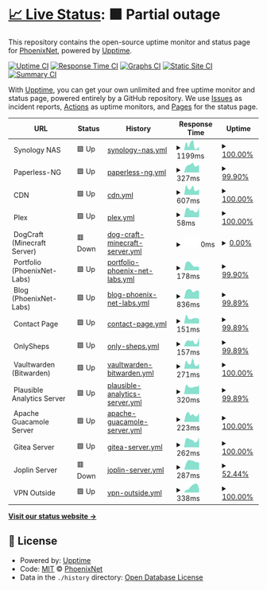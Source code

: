 # [📈 Live Status](https://Phoenix-Net.github.io/PhoenixNet-Status-Page): <!--live status--> **🟧 Partial outage**

This repository contains the open-source uptime monitor and status page for [PhoenixNet](https://phoenixnet.tech), powered by [Upptime](https://github.com/upptime/upptime).

[![Uptime CI](https://github.com/Phoenix-Net/PhoenixNet-Status-Page/workflows/Uptime%20CI/badge.svg)](https://github.com/Phoenix-Net/PhoenixNet-Status-Page/actions?query=workflow%3A%22Uptime+CI%22)
[![Response Time CI](https://github.com/Phoenix-Net/PhoenixNet-Status-Page/workflows/Response%20Time%20CI/badge.svg)](https://github.com/Phoenix-Net/PhoenixNet-Status-Page/actions?query=workflow%3A%22Response+Time+CI%22)
[![Graphs CI](https://github.com/Phoenix-Net/PhoenixNet-Status-Page/workflows/Graphs%20CI/badge.svg)](https://github.com/Phoenix-Net/PhoenixNet-Status-Page/actions?query=workflow%3A%22Graphs+CI%22)
[![Static Site CI](https://github.com/Phoenix-Net/PhoenixNet-Status-Page/workflows/Static%20Site%20CI/badge.svg)](https://github.com/Phoenix-Net/PhoenixNet-Status-Page/actions?query=workflow%3A%22Static+Site+CI%22)
[![Summary CI](https://github.com/Phoenix-Net/PhoenixNet-Status-Page/workflows/Summary%20CI/badge.svg)](https://github.com/Phoenix-Net/PhoenixNet-Status-Page/actions?query=workflow%3A%22Summary+CI%22)

With [Upptime](https://upptime.js.org), you can get your own unlimited and free uptime monitor and status page, powered entirely by a GitHub repository. We use [Issues](https://github.com/Phoenix-Net/PhoenixNet-Status-Page/issues) as incident reports, [Actions](https://github.com/Phoenix-Net/PhoenixNet-Status-Page/actions) as uptime monitors, and [Pages](https://Phoenix-Net.github.io/PhoenixNet-Status-Page) for the status page.

<!--start: status pages-->
<!-- This summary is generated by Upptime (https://github.com/upptime/upptime) -->
<!-- Do not edit this manually, your changes will be overwritten -->
<!-- prettier-ignore -->
| URL | Status | History | Response Time | Uptime |
| --- | ------ | ------- | ------------- | ------ |
| <img alt="" src="https://www.synology.com/img/icon/favicon.png" height="13"> Synology NAS | 🟩 Up | [synology-nas.yml](https://github.com/Phoenix-Net/PhoenixNet-Status-Page/commits/HEAD/history/synology-nas.yml) | <details><summary><img alt="Response time graph" src="./graphs/synology-nas/response-time-week.png" height="20"> 1199ms</summary><br><a href="https://status.phoenixnet.tech/history/synology-nas"><img alt="Response time 473" src="https://img.shields.io/endpoint?url=https%3A%2F%2Fraw.githubusercontent.com%2FPhoenix-Net%2FPhoenixNet-Status-Page%2FHEAD%2Fapi%2Fsynology-nas%2Fresponse-time.json"></a><br><a href="https://status.phoenixnet.tech/history/synology-nas"><img alt="24-hour response time 798" src="https://img.shields.io/endpoint?url=https%3A%2F%2Fraw.githubusercontent.com%2FPhoenix-Net%2FPhoenixNet-Status-Page%2FHEAD%2Fapi%2Fsynology-nas%2Fresponse-time-day.json"></a><br><a href="https://status.phoenixnet.tech/history/synology-nas"><img alt="7-day response time 1199" src="https://img.shields.io/endpoint?url=https%3A%2F%2Fraw.githubusercontent.com%2FPhoenix-Net%2FPhoenixNet-Status-Page%2FHEAD%2Fapi%2Fsynology-nas%2Fresponse-time-week.json"></a><br><a href="https://status.phoenixnet.tech/history/synology-nas"><img alt="30-day response time 602" src="https://img.shields.io/endpoint?url=https%3A%2F%2Fraw.githubusercontent.com%2FPhoenix-Net%2FPhoenixNet-Status-Page%2FHEAD%2Fapi%2Fsynology-nas%2Fresponse-time-month.json"></a><br><a href="https://status.phoenixnet.tech/history/synology-nas"><img alt="1-year response time 473" src="https://img.shields.io/endpoint?url=https%3A%2F%2Fraw.githubusercontent.com%2FPhoenix-Net%2FPhoenixNet-Status-Page%2FHEAD%2Fapi%2Fsynology-nas%2Fresponse-time-year.json"></a></details> | <details><summary><a href="https://status.phoenixnet.tech/history/synology-nas">100.00%</a></summary><a href="https://status.phoenixnet.tech/history/synology-nas"><img alt="All-time uptime 99.68%" src="https://img.shields.io/endpoint?url=https%3A%2F%2Fraw.githubusercontent.com%2FPhoenix-Net%2FPhoenixNet-Status-Page%2FHEAD%2Fapi%2Fsynology-nas%2Fuptime.json"></a><br><a href="https://status.phoenixnet.tech/history/synology-nas"><img alt="24-hour uptime 100.00%" src="https://img.shields.io/endpoint?url=https%3A%2F%2Fraw.githubusercontent.com%2FPhoenix-Net%2FPhoenixNet-Status-Page%2FHEAD%2Fapi%2Fsynology-nas%2Fuptime-day.json"></a><br><a href="https://status.phoenixnet.tech/history/synology-nas"><img alt="7-day uptime 100.00%" src="https://img.shields.io/endpoint?url=https%3A%2F%2Fraw.githubusercontent.com%2FPhoenix-Net%2FPhoenixNet-Status-Page%2FHEAD%2Fapi%2Fsynology-nas%2Fuptime-week.json"></a><br><a href="https://status.phoenixnet.tech/history/synology-nas"><img alt="30-day uptime 99.12%" src="https://img.shields.io/endpoint?url=https%3A%2F%2Fraw.githubusercontent.com%2FPhoenix-Net%2FPhoenixNet-Status-Page%2FHEAD%2Fapi%2Fsynology-nas%2Fuptime-month.json"></a><br><a href="https://status.phoenixnet.tech/history/synology-nas"><img alt="1-year uptime 99.68%" src="https://img.shields.io/endpoint?url=https%3A%2F%2Fraw.githubusercontent.com%2FPhoenix-Net%2FPhoenixNet-Status-Page%2FHEAD%2Fapi%2Fsynology-nas%2Fuptime-year.json"></a></details>
| <img alt="" src="https://receipts.gsheps.com/favicon.ico" height="13"> Paperless-NG | 🟩 Up | [paperless-ng.yml](https://github.com/Phoenix-Net/PhoenixNet-Status-Page/commits/HEAD/history/paperless-ng.yml) | <details><summary><img alt="Response time graph" src="./graphs/paperless-ng/response-time-week.png" height="20"> 327ms</summary><br><a href="https://status.phoenixnet.tech/history/paperless-ng"><img alt="Response time 369" src="https://img.shields.io/endpoint?url=https%3A%2F%2Fraw.githubusercontent.com%2FPhoenix-Net%2FPhoenixNet-Status-Page%2FHEAD%2Fapi%2Fpaperless-ng%2Fresponse-time.json"></a><br><a href="https://status.phoenixnet.tech/history/paperless-ng"><img alt="24-hour response time 268" src="https://img.shields.io/endpoint?url=https%3A%2F%2Fraw.githubusercontent.com%2FPhoenix-Net%2FPhoenixNet-Status-Page%2FHEAD%2Fapi%2Fpaperless-ng%2Fresponse-time-day.json"></a><br><a href="https://status.phoenixnet.tech/history/paperless-ng"><img alt="7-day response time 327" src="https://img.shields.io/endpoint?url=https%3A%2F%2Fraw.githubusercontent.com%2FPhoenix-Net%2FPhoenixNet-Status-Page%2FHEAD%2Fapi%2Fpaperless-ng%2Fresponse-time-week.json"></a><br><a href="https://status.phoenixnet.tech/history/paperless-ng"><img alt="30-day response time 312" src="https://img.shields.io/endpoint?url=https%3A%2F%2Fraw.githubusercontent.com%2FPhoenix-Net%2FPhoenixNet-Status-Page%2FHEAD%2Fapi%2Fpaperless-ng%2Fresponse-time-month.json"></a><br><a href="https://status.phoenixnet.tech/history/paperless-ng"><img alt="1-year response time 369" src="https://img.shields.io/endpoint?url=https%3A%2F%2Fraw.githubusercontent.com%2FPhoenix-Net%2FPhoenixNet-Status-Page%2FHEAD%2Fapi%2Fpaperless-ng%2Fresponse-time-year.json"></a></details> | <details><summary><a href="https://status.phoenixnet.tech/history/paperless-ng">99.90%</a></summary><a href="https://status.phoenixnet.tech/history/paperless-ng"><img alt="All-time uptime 99.69%" src="https://img.shields.io/endpoint?url=https%3A%2F%2Fraw.githubusercontent.com%2FPhoenix-Net%2FPhoenixNet-Status-Page%2FHEAD%2Fapi%2Fpaperless-ng%2Fuptime.json"></a><br><a href="https://status.phoenixnet.tech/history/paperless-ng"><img alt="24-hour uptime 99.27%" src="https://img.shields.io/endpoint?url=https%3A%2F%2Fraw.githubusercontent.com%2FPhoenix-Net%2FPhoenixNet-Status-Page%2FHEAD%2Fapi%2Fpaperless-ng%2Fuptime-day.json"></a><br><a href="https://status.phoenixnet.tech/history/paperless-ng"><img alt="7-day uptime 99.90%" src="https://img.shields.io/endpoint?url=https%3A%2F%2Fraw.githubusercontent.com%2FPhoenix-Net%2FPhoenixNet-Status-Page%2FHEAD%2Fapi%2Fpaperless-ng%2Fuptime-week.json"></a><br><a href="https://status.phoenixnet.tech/history/paperless-ng"><img alt="30-day uptime 99.10%" src="https://img.shields.io/endpoint?url=https%3A%2F%2Fraw.githubusercontent.com%2FPhoenix-Net%2FPhoenixNet-Status-Page%2FHEAD%2Fapi%2Fpaperless-ng%2Fuptime-month.json"></a><br><a href="https://status.phoenixnet.tech/history/paperless-ng"><img alt="1-year uptime 99.69%" src="https://img.shields.io/endpoint?url=https%3A%2F%2Fraw.githubusercontent.com%2FPhoenix-Net%2FPhoenixNet-Status-Page%2FHEAD%2Fapi%2Fpaperless-ng%2Fuptime-year.json"></a></details>
| <img alt="" src="https://cdn.gsheps.com/static/images/favicon-16x16.png" height="13"> CDN | 🟩 Up | [cdn.yml](https://github.com/Phoenix-Net/PhoenixNet-Status-Page/commits/HEAD/history/cdn.yml) | <details><summary><img alt="Response time graph" src="./graphs/cdn/response-time-week.png" height="20"> 607ms</summary><br><a href="https://status.phoenixnet.tech/history/cdn"><img alt="Response time 490" src="https://img.shields.io/endpoint?url=https%3A%2F%2Fraw.githubusercontent.com%2FPhoenix-Net%2FPhoenixNet-Status-Page%2FHEAD%2Fapi%2Fcdn%2Fresponse-time.json"></a><br><a href="https://status.phoenixnet.tech/history/cdn"><img alt="24-hour response time 540" src="https://img.shields.io/endpoint?url=https%3A%2F%2Fraw.githubusercontent.com%2FPhoenix-Net%2FPhoenixNet-Status-Page%2FHEAD%2Fapi%2Fcdn%2Fresponse-time-day.json"></a><br><a href="https://status.phoenixnet.tech/history/cdn"><img alt="7-day response time 607" src="https://img.shields.io/endpoint?url=https%3A%2F%2Fraw.githubusercontent.com%2FPhoenix-Net%2FPhoenixNet-Status-Page%2FHEAD%2Fapi%2Fcdn%2Fresponse-time-week.json"></a><br><a href="https://status.phoenixnet.tech/history/cdn"><img alt="30-day response time 506" src="https://img.shields.io/endpoint?url=https%3A%2F%2Fraw.githubusercontent.com%2FPhoenix-Net%2FPhoenixNet-Status-Page%2FHEAD%2Fapi%2Fcdn%2Fresponse-time-month.json"></a><br><a href="https://status.phoenixnet.tech/history/cdn"><img alt="1-year response time 490" src="https://img.shields.io/endpoint?url=https%3A%2F%2Fraw.githubusercontent.com%2FPhoenix-Net%2FPhoenixNet-Status-Page%2FHEAD%2Fapi%2Fcdn%2Fresponse-time-year.json"></a></details> | <details><summary><a href="https://status.phoenixnet.tech/history/cdn">100.00%</a></summary><a href="https://status.phoenixnet.tech/history/cdn"><img alt="All-time uptime 99.69%" src="https://img.shields.io/endpoint?url=https%3A%2F%2Fraw.githubusercontent.com%2FPhoenix-Net%2FPhoenixNet-Status-Page%2FHEAD%2Fapi%2Fcdn%2Fuptime.json"></a><br><a href="https://status.phoenixnet.tech/history/cdn"><img alt="24-hour uptime 100.00%" src="https://img.shields.io/endpoint?url=https%3A%2F%2Fraw.githubusercontent.com%2FPhoenix-Net%2FPhoenixNet-Status-Page%2FHEAD%2Fapi%2Fcdn%2Fuptime-day.json"></a><br><a href="https://status.phoenixnet.tech/history/cdn"><img alt="7-day uptime 100.00%" src="https://img.shields.io/endpoint?url=https%3A%2F%2Fraw.githubusercontent.com%2FPhoenix-Net%2FPhoenixNet-Status-Page%2FHEAD%2Fapi%2Fcdn%2Fuptime-week.json"></a><br><a href="https://status.phoenixnet.tech/history/cdn"><img alt="30-day uptime 99.13%" src="https://img.shields.io/endpoint?url=https%3A%2F%2Fraw.githubusercontent.com%2FPhoenix-Net%2FPhoenixNet-Status-Page%2FHEAD%2Fapi%2Fcdn%2Fuptime-month.json"></a><br><a href="https://status.phoenixnet.tech/history/cdn"><img alt="1-year uptime 99.69%" src="https://img.shields.io/endpoint?url=https%3A%2F%2Fraw.githubusercontent.com%2FPhoenix-Net%2FPhoenixNet-Status-Page%2FHEAD%2Fapi%2Fcdn%2Fuptime-year.json"></a></details>
| <img alt="" src="https://www.plex.tv/wp-content/themes/plex/assets/img/favicons/favicon-16x16.png" height="13"> Plex | 🟩 Up | [plex.yml](https://github.com/Phoenix-Net/PhoenixNet-Status-Page/commits/HEAD/history/plex.yml) | <details><summary><img alt="Response time graph" src="./graphs/plex/response-time-week.png" height="20"> 58ms</summary><br><a href="https://status.phoenixnet.tech/history/plex"><img alt="Response time 61" src="https://img.shields.io/endpoint?url=https%3A%2F%2Fraw.githubusercontent.com%2FPhoenix-Net%2FPhoenixNet-Status-Page%2FHEAD%2Fapi%2Fplex%2Fresponse-time.json"></a><br><a href="https://status.phoenixnet.tech/history/plex"><img alt="24-hour response time 73" src="https://img.shields.io/endpoint?url=https%3A%2F%2Fraw.githubusercontent.com%2FPhoenix-Net%2FPhoenixNet-Status-Page%2FHEAD%2Fapi%2Fplex%2Fresponse-time-day.json"></a><br><a href="https://status.phoenixnet.tech/history/plex"><img alt="7-day response time 58" src="https://img.shields.io/endpoint?url=https%3A%2F%2Fraw.githubusercontent.com%2FPhoenix-Net%2FPhoenixNet-Status-Page%2FHEAD%2Fapi%2Fplex%2Fresponse-time-week.json"></a><br><a href="https://status.phoenixnet.tech/history/plex"><img alt="30-day response time 50" src="https://img.shields.io/endpoint?url=https%3A%2F%2Fraw.githubusercontent.com%2FPhoenix-Net%2FPhoenixNet-Status-Page%2FHEAD%2Fapi%2Fplex%2Fresponse-time-month.json"></a><br><a href="https://status.phoenixnet.tech/history/plex"><img alt="1-year response time 61" src="https://img.shields.io/endpoint?url=https%3A%2F%2Fraw.githubusercontent.com%2FPhoenix-Net%2FPhoenixNet-Status-Page%2FHEAD%2Fapi%2Fplex%2Fresponse-time-year.json"></a></details> | <details><summary><a href="https://status.phoenixnet.tech/history/plex">100.00%</a></summary><a href="https://status.phoenixnet.tech/history/plex"><img alt="All-time uptime 99.88%" src="https://img.shields.io/endpoint?url=https%3A%2F%2Fraw.githubusercontent.com%2FPhoenix-Net%2FPhoenixNet-Status-Page%2FHEAD%2Fapi%2Fplex%2Fuptime.json"></a><br><a href="https://status.phoenixnet.tech/history/plex"><img alt="24-hour uptime 100.00%" src="https://img.shields.io/endpoint?url=https%3A%2F%2Fraw.githubusercontent.com%2FPhoenix-Net%2FPhoenixNet-Status-Page%2FHEAD%2Fapi%2Fplex%2Fuptime-day.json"></a><br><a href="https://status.phoenixnet.tech/history/plex"><img alt="7-day uptime 100.00%" src="https://img.shields.io/endpoint?url=https%3A%2F%2Fraw.githubusercontent.com%2FPhoenix-Net%2FPhoenixNet-Status-Page%2FHEAD%2Fapi%2Fplex%2Fuptime-week.json"></a><br><a href="https://status.phoenixnet.tech/history/plex"><img alt="30-day uptime 99.13%" src="https://img.shields.io/endpoint?url=https%3A%2F%2Fraw.githubusercontent.com%2FPhoenix-Net%2FPhoenixNet-Status-Page%2FHEAD%2Fapi%2Fplex%2Fuptime-month.json"></a><br><a href="https://status.phoenixnet.tech/history/plex"><img alt="1-year uptime 99.88%" src="https://img.shields.io/endpoint?url=https%3A%2F%2Fraw.githubusercontent.com%2FPhoenix-Net%2FPhoenixNet-Status-Page%2FHEAD%2Fapi%2Fplex%2Fuptime-year.json"></a></details>
| <img alt="" src="https://www.minecraft.net/etc.clientlibs/minecraft/clientlibs/main/resources/favicon-16x16.png" height="13"> DogCraft (Minecraft Server) | 🟥 Down | [dog-craft-minecraft-server.yml](https://github.com/Phoenix-Net/PhoenixNet-Status-Page/commits/HEAD/history/dog-craft-minecraft-server.yml) | <details><summary><img alt="Response time graph" src="./graphs/dog-craft-minecraft-server/response-time-week.png" height="20"> 0ms</summary><br><a href="https://status.phoenixnet.tech/history/dog-craft-minecraft-server"><img alt="Response time 83" src="https://img.shields.io/endpoint?url=https%3A%2F%2Fraw.githubusercontent.com%2FPhoenix-Net%2FPhoenixNet-Status-Page%2FHEAD%2Fapi%2Fdog-craft-minecraft-server%2Fresponse-time.json"></a><br><a href="https://status.phoenixnet.tech/history/dog-craft-minecraft-server"><img alt="24-hour response time 0" src="https://img.shields.io/endpoint?url=https%3A%2F%2Fraw.githubusercontent.com%2FPhoenix-Net%2FPhoenixNet-Status-Page%2FHEAD%2Fapi%2Fdog-craft-minecraft-server%2Fresponse-time-day.json"></a><br><a href="https://status.phoenixnet.tech/history/dog-craft-minecraft-server"><img alt="7-day response time 0" src="https://img.shields.io/endpoint?url=https%3A%2F%2Fraw.githubusercontent.com%2FPhoenix-Net%2FPhoenixNet-Status-Page%2FHEAD%2Fapi%2Fdog-craft-minecraft-server%2Fresponse-time-week.json"></a><br><a href="https://status.phoenixnet.tech/history/dog-craft-minecraft-server"><img alt="30-day response time 0" src="https://img.shields.io/endpoint?url=https%3A%2F%2Fraw.githubusercontent.com%2FPhoenix-Net%2FPhoenixNet-Status-Page%2FHEAD%2Fapi%2Fdog-craft-minecraft-server%2Fresponse-time-month.json"></a><br><a href="https://status.phoenixnet.tech/history/dog-craft-minecraft-server"><img alt="1-year response time 83" src="https://img.shields.io/endpoint?url=https%3A%2F%2Fraw.githubusercontent.com%2FPhoenix-Net%2FPhoenixNet-Status-Page%2FHEAD%2Fapi%2Fdog-craft-minecraft-server%2Fresponse-time-year.json"></a></details> | <details><summary><a href="https://status.phoenixnet.tech/history/dog-craft-minecraft-server">0.00%</a></summary><a href="https://status.phoenixnet.tech/history/dog-craft-minecraft-server"><img alt="All-time uptime 86.81%" src="https://img.shields.io/endpoint?url=https%3A%2F%2Fraw.githubusercontent.com%2FPhoenix-Net%2FPhoenixNet-Status-Page%2FHEAD%2Fapi%2Fdog-craft-minecraft-server%2Fuptime.json"></a><br><a href="https://status.phoenixnet.tech/history/dog-craft-minecraft-server"><img alt="24-hour uptime 0.00%" src="https://img.shields.io/endpoint?url=https%3A%2F%2Fraw.githubusercontent.com%2FPhoenix-Net%2FPhoenixNet-Status-Page%2FHEAD%2Fapi%2Fdog-craft-minecraft-server%2Fuptime-day.json"></a><br><a href="https://status.phoenixnet.tech/history/dog-craft-minecraft-server"><img alt="7-day uptime 0.00%" src="https://img.shields.io/endpoint?url=https%3A%2F%2Fraw.githubusercontent.com%2FPhoenix-Net%2FPhoenixNet-Status-Page%2FHEAD%2Fapi%2Fdog-craft-minecraft-server%2Fuptime-week.json"></a><br><a href="https://status.phoenixnet.tech/history/dog-craft-minecraft-server"><img alt="30-day uptime 3.36%" src="https://img.shields.io/endpoint?url=https%3A%2F%2Fraw.githubusercontent.com%2FPhoenix-Net%2FPhoenixNet-Status-Page%2FHEAD%2Fapi%2Fdog-craft-minecraft-server%2Fuptime-month.json"></a><br><a href="https://status.phoenixnet.tech/history/dog-craft-minecraft-server"><img alt="1-year uptime 86.81%" src="https://img.shields.io/endpoint?url=https%3A%2F%2Fraw.githubusercontent.com%2FPhoenix-Net%2FPhoenixNet-Status-Page%2FHEAD%2Fapi%2Fdog-craft-minecraft-server%2Fuptime-year.json"></a></details>
| <img alt="" src="https://phoenixnet.tech/assets/img/phoenixnet.ico" height="13"> Portfolio (PhoenixNet-Labs) | 🟩 Up | [portfolio-phoenix-net-labs.yml](https://github.com/Phoenix-Net/PhoenixNet-Status-Page/commits/HEAD/history/portfolio-phoenix-net-labs.yml) | <details><summary><img alt="Response time graph" src="./graphs/portfolio-phoenix-net-labs/response-time-week.png" height="20"> 178ms</summary><br><a href="https://status.phoenixnet.tech/history/portfolio-phoenix-net-labs"><img alt="Response time 128" src="https://img.shields.io/endpoint?url=https%3A%2F%2Fraw.githubusercontent.com%2FPhoenix-Net%2FPhoenixNet-Status-Page%2FHEAD%2Fapi%2Fportfolio-phoenix-net-labs%2Fresponse-time.json"></a><br><a href="https://status.phoenixnet.tech/history/portfolio-phoenix-net-labs"><img alt="24-hour response time 113" src="https://img.shields.io/endpoint?url=https%3A%2F%2Fraw.githubusercontent.com%2FPhoenix-Net%2FPhoenixNet-Status-Page%2FHEAD%2Fapi%2Fportfolio-phoenix-net-labs%2Fresponse-time-day.json"></a><br><a href="https://status.phoenixnet.tech/history/portfolio-phoenix-net-labs"><img alt="7-day response time 178" src="https://img.shields.io/endpoint?url=https%3A%2F%2Fraw.githubusercontent.com%2FPhoenix-Net%2FPhoenixNet-Status-Page%2FHEAD%2Fapi%2Fportfolio-phoenix-net-labs%2Fresponse-time-week.json"></a><br><a href="https://status.phoenixnet.tech/history/portfolio-phoenix-net-labs"><img alt="30-day response time 143" src="https://img.shields.io/endpoint?url=https%3A%2F%2Fraw.githubusercontent.com%2FPhoenix-Net%2FPhoenixNet-Status-Page%2FHEAD%2Fapi%2Fportfolio-phoenix-net-labs%2Fresponse-time-month.json"></a><br><a href="https://status.phoenixnet.tech/history/portfolio-phoenix-net-labs"><img alt="1-year response time 128" src="https://img.shields.io/endpoint?url=https%3A%2F%2Fraw.githubusercontent.com%2FPhoenix-Net%2FPhoenixNet-Status-Page%2FHEAD%2Fapi%2Fportfolio-phoenix-net-labs%2Fresponse-time-year.json"></a></details> | <details><summary><a href="https://status.phoenixnet.tech/history/portfolio-phoenix-net-labs">99.90%</a></summary><a href="https://status.phoenixnet.tech/history/portfolio-phoenix-net-labs"><img alt="All-time uptime 100.00%" src="https://img.shields.io/endpoint?url=https%3A%2F%2Fraw.githubusercontent.com%2FPhoenix-Net%2FPhoenixNet-Status-Page%2FHEAD%2Fapi%2Fportfolio-phoenix-net-labs%2Fuptime.json"></a><br><a href="https://status.phoenixnet.tech/history/portfolio-phoenix-net-labs"><img alt="24-hour uptime 99.27%" src="https://img.shields.io/endpoint?url=https%3A%2F%2Fraw.githubusercontent.com%2FPhoenix-Net%2FPhoenixNet-Status-Page%2FHEAD%2Fapi%2Fportfolio-phoenix-net-labs%2Fuptime-day.json"></a><br><a href="https://status.phoenixnet.tech/history/portfolio-phoenix-net-labs"><img alt="7-day uptime 99.90%" src="https://img.shields.io/endpoint?url=https%3A%2F%2Fraw.githubusercontent.com%2FPhoenix-Net%2FPhoenixNet-Status-Page%2FHEAD%2Fapi%2Fportfolio-phoenix-net-labs%2Fuptime-week.json"></a><br><a href="https://status.phoenixnet.tech/history/portfolio-phoenix-net-labs"><img alt="30-day uptime 99.98%" src="https://img.shields.io/endpoint?url=https%3A%2F%2Fraw.githubusercontent.com%2FPhoenix-Net%2FPhoenixNet-Status-Page%2FHEAD%2Fapi%2Fportfolio-phoenix-net-labs%2Fuptime-month.json"></a><br><a href="https://status.phoenixnet.tech/history/portfolio-phoenix-net-labs"><img alt="1-year uptime 100.00%" src="https://img.shields.io/endpoint?url=https%3A%2F%2Fraw.githubusercontent.com%2FPhoenix-Net%2FPhoenixNet-Status-Page%2FHEAD%2Fapi%2Fportfolio-phoenix-net-labs%2Fuptime-year.json"></a></details>
| <img alt="" src="https://phoenixnet.tech/assets/img/phoenixnet.ico" height="13"> Blog (PhoenixNet-Labs) | 🟩 Up | [blog-phoenix-net-labs.yml](https://github.com/Phoenix-Net/PhoenixNet-Status-Page/commits/HEAD/history/blog-phoenix-net-labs.yml) | <details><summary><img alt="Response time graph" src="./graphs/blog-phoenix-net-labs/response-time-week.png" height="20"> 836ms</summary><br><a href="https://status.phoenixnet.tech/history/blog-phoenix-net-labs"><img alt="Response time 1004" src="https://img.shields.io/endpoint?url=https%3A%2F%2Fraw.githubusercontent.com%2FPhoenix-Net%2FPhoenixNet-Status-Page%2FHEAD%2Fapi%2Fblog-phoenix-net-labs%2Fresponse-time.json"></a><br><a href="https://status.phoenixnet.tech/history/blog-phoenix-net-labs"><img alt="24-hour response time 576" src="https://img.shields.io/endpoint?url=https%3A%2F%2Fraw.githubusercontent.com%2FPhoenix-Net%2FPhoenixNet-Status-Page%2FHEAD%2Fapi%2Fblog-phoenix-net-labs%2Fresponse-time-day.json"></a><br><a href="https://status.phoenixnet.tech/history/blog-phoenix-net-labs"><img alt="7-day response time 836" src="https://img.shields.io/endpoint?url=https%3A%2F%2Fraw.githubusercontent.com%2FPhoenix-Net%2FPhoenixNet-Status-Page%2FHEAD%2Fapi%2Fblog-phoenix-net-labs%2Fresponse-time-week.json"></a><br><a href="https://status.phoenixnet.tech/history/blog-phoenix-net-labs"><img alt="30-day response time 1271" src="https://img.shields.io/endpoint?url=https%3A%2F%2Fraw.githubusercontent.com%2FPhoenix-Net%2FPhoenixNet-Status-Page%2FHEAD%2Fapi%2Fblog-phoenix-net-labs%2Fresponse-time-month.json"></a><br><a href="https://status.phoenixnet.tech/history/blog-phoenix-net-labs"><img alt="1-year response time 1004" src="https://img.shields.io/endpoint?url=https%3A%2F%2Fraw.githubusercontent.com%2FPhoenix-Net%2FPhoenixNet-Status-Page%2FHEAD%2Fapi%2Fblog-phoenix-net-labs%2Fresponse-time-year.json"></a></details> | <details><summary><a href="https://status.phoenixnet.tech/history/blog-phoenix-net-labs">99.89%</a></summary><a href="https://status.phoenixnet.tech/history/blog-phoenix-net-labs"><img alt="All-time uptime 99.80%" src="https://img.shields.io/endpoint?url=https%3A%2F%2Fraw.githubusercontent.com%2FPhoenix-Net%2FPhoenixNet-Status-Page%2FHEAD%2Fapi%2Fblog-phoenix-net-labs%2Fuptime.json"></a><br><a href="https://status.phoenixnet.tech/history/blog-phoenix-net-labs"><img alt="24-hour uptime 99.26%" src="https://img.shields.io/endpoint?url=https%3A%2F%2Fraw.githubusercontent.com%2FPhoenix-Net%2FPhoenixNet-Status-Page%2FHEAD%2Fapi%2Fblog-phoenix-net-labs%2Fuptime-day.json"></a><br><a href="https://status.phoenixnet.tech/history/blog-phoenix-net-labs"><img alt="7-day uptime 99.89%" src="https://img.shields.io/endpoint?url=https%3A%2F%2Fraw.githubusercontent.com%2FPhoenix-Net%2FPhoenixNet-Status-Page%2FHEAD%2Fapi%2Fblog-phoenix-net-labs%2Fuptime-week.json"></a><br><a href="https://status.phoenixnet.tech/history/blog-phoenix-net-labs"><img alt="30-day uptime 99.14%" src="https://img.shields.io/endpoint?url=https%3A%2F%2Fraw.githubusercontent.com%2FPhoenix-Net%2FPhoenixNet-Status-Page%2FHEAD%2Fapi%2Fblog-phoenix-net-labs%2Fuptime-month.json"></a><br><a href="https://status.phoenixnet.tech/history/blog-phoenix-net-labs"><img alt="1-year uptime 99.80%" src="https://img.shields.io/endpoint?url=https%3A%2F%2Fraw.githubusercontent.com%2FPhoenix-Net%2FPhoenixNet-Status-Page%2FHEAD%2Fapi%2Fblog-phoenix-net-labs%2Fuptime-year.json"></a></details>
| <img alt="" src="https://gsheps.net/assets/favicon.ico" height="13"> Contact Page | 🟩 Up | [contact-page.yml](https://github.com/Phoenix-Net/PhoenixNet-Status-Page/commits/HEAD/history/contact-page.yml) | <details><summary><img alt="Response time graph" src="./graphs/contact-page/response-time-week.png" height="20"> 151ms</summary><br><a href="https://status.phoenixnet.tech/history/contact-page"><img alt="Response time 156" src="https://img.shields.io/endpoint?url=https%3A%2F%2Fraw.githubusercontent.com%2FPhoenix-Net%2FPhoenixNet-Status-Page%2FHEAD%2Fapi%2Fcontact-page%2Fresponse-time.json"></a><br><a href="https://status.phoenixnet.tech/history/contact-page"><img alt="24-hour response time 122" src="https://img.shields.io/endpoint?url=https%3A%2F%2Fraw.githubusercontent.com%2FPhoenix-Net%2FPhoenixNet-Status-Page%2FHEAD%2Fapi%2Fcontact-page%2Fresponse-time-day.json"></a><br><a href="https://status.phoenixnet.tech/history/contact-page"><img alt="7-day response time 151" src="https://img.shields.io/endpoint?url=https%3A%2F%2Fraw.githubusercontent.com%2FPhoenix-Net%2FPhoenixNet-Status-Page%2FHEAD%2Fapi%2Fcontact-page%2Fresponse-time-week.json"></a><br><a href="https://status.phoenixnet.tech/history/contact-page"><img alt="30-day response time 139" src="https://img.shields.io/endpoint?url=https%3A%2F%2Fraw.githubusercontent.com%2FPhoenix-Net%2FPhoenixNet-Status-Page%2FHEAD%2Fapi%2Fcontact-page%2Fresponse-time-month.json"></a><br><a href="https://status.phoenixnet.tech/history/contact-page"><img alt="1-year response time 156" src="https://img.shields.io/endpoint?url=https%3A%2F%2Fraw.githubusercontent.com%2FPhoenix-Net%2FPhoenixNet-Status-Page%2FHEAD%2Fapi%2Fcontact-page%2Fresponse-time-year.json"></a></details> | <details><summary><a href="https://status.phoenixnet.tech/history/contact-page">99.89%</a></summary><a href="https://status.phoenixnet.tech/history/contact-page"><img alt="All-time uptime 100.00%" src="https://img.shields.io/endpoint?url=https%3A%2F%2Fraw.githubusercontent.com%2FPhoenix-Net%2FPhoenixNet-Status-Page%2FHEAD%2Fapi%2Fcontact-page%2Fuptime.json"></a><br><a href="https://status.phoenixnet.tech/history/contact-page"><img alt="24-hour uptime 99.26%" src="https://img.shields.io/endpoint?url=https%3A%2F%2Fraw.githubusercontent.com%2FPhoenix-Net%2FPhoenixNet-Status-Page%2FHEAD%2Fapi%2Fcontact-page%2Fuptime-day.json"></a><br><a href="https://status.phoenixnet.tech/history/contact-page"><img alt="7-day uptime 99.89%" src="https://img.shields.io/endpoint?url=https%3A%2F%2Fraw.githubusercontent.com%2FPhoenix-Net%2FPhoenixNet-Status-Page%2FHEAD%2Fapi%2Fcontact-page%2Fuptime-week.json"></a><br><a href="https://status.phoenixnet.tech/history/contact-page"><img alt="30-day uptime 99.98%" src="https://img.shields.io/endpoint?url=https%3A%2F%2Fraw.githubusercontent.com%2FPhoenix-Net%2FPhoenixNet-Status-Page%2FHEAD%2Fapi%2Fcontact-page%2Fuptime-month.json"></a><br><a href="https://status.phoenixnet.tech/history/contact-page"><img alt="1-year uptime 100.00%" src="https://img.shields.io/endpoint?url=https%3A%2F%2Fraw.githubusercontent.com%2FPhoenix-Net%2FPhoenixNet-Status-Page%2FHEAD%2Fapi%2Fcontact-page%2Fuptime-year.json"></a></details>
| <img alt="" src="https://onlysheps.com/img/favicon.ico" height="13"> OnlySheps | 🟩 Up | [only-sheps.yml](https://github.com/Phoenix-Net/PhoenixNet-Status-Page/commits/HEAD/history/only-sheps.yml) | <details><summary><img alt="Response time graph" src="./graphs/only-sheps/response-time-week.png" height="20"> 157ms</summary><br><a href="https://status.phoenixnet.tech/history/only-sheps"><img alt="Response time 167" src="https://img.shields.io/endpoint?url=https%3A%2F%2Fraw.githubusercontent.com%2FPhoenix-Net%2FPhoenixNet-Status-Page%2FHEAD%2Fapi%2Fonly-sheps%2Fresponse-time.json"></a><br><a href="https://status.phoenixnet.tech/history/only-sheps"><img alt="24-hour response time 202" src="https://img.shields.io/endpoint?url=https%3A%2F%2Fraw.githubusercontent.com%2FPhoenix-Net%2FPhoenixNet-Status-Page%2FHEAD%2Fapi%2Fonly-sheps%2Fresponse-time-day.json"></a><br><a href="https://status.phoenixnet.tech/history/only-sheps"><img alt="7-day response time 157" src="https://img.shields.io/endpoint?url=https%3A%2F%2Fraw.githubusercontent.com%2FPhoenix-Net%2FPhoenixNet-Status-Page%2FHEAD%2Fapi%2Fonly-sheps%2Fresponse-time-week.json"></a><br><a href="https://status.phoenixnet.tech/history/only-sheps"><img alt="30-day response time 157" src="https://img.shields.io/endpoint?url=https%3A%2F%2Fraw.githubusercontent.com%2FPhoenix-Net%2FPhoenixNet-Status-Page%2FHEAD%2Fapi%2Fonly-sheps%2Fresponse-time-month.json"></a><br><a href="https://status.phoenixnet.tech/history/only-sheps"><img alt="1-year response time 167" src="https://img.shields.io/endpoint?url=https%3A%2F%2Fraw.githubusercontent.com%2FPhoenix-Net%2FPhoenixNet-Status-Page%2FHEAD%2Fapi%2Fonly-sheps%2Fresponse-time-year.json"></a></details> | <details><summary><a href="https://status.phoenixnet.tech/history/only-sheps">99.89%</a></summary><a href="https://status.phoenixnet.tech/history/only-sheps"><img alt="All-time uptime 100.00%" src="https://img.shields.io/endpoint?url=https%3A%2F%2Fraw.githubusercontent.com%2FPhoenix-Net%2FPhoenixNet-Status-Page%2FHEAD%2Fapi%2Fonly-sheps%2Fuptime.json"></a><br><a href="https://status.phoenixnet.tech/history/only-sheps"><img alt="24-hour uptime 99.26%" src="https://img.shields.io/endpoint?url=https%3A%2F%2Fraw.githubusercontent.com%2FPhoenix-Net%2FPhoenixNet-Status-Page%2FHEAD%2Fapi%2Fonly-sheps%2Fuptime-day.json"></a><br><a href="https://status.phoenixnet.tech/history/only-sheps"><img alt="7-day uptime 99.89%" src="https://img.shields.io/endpoint?url=https%3A%2F%2Fraw.githubusercontent.com%2FPhoenix-Net%2FPhoenixNet-Status-Page%2FHEAD%2Fapi%2Fonly-sheps%2Fuptime-week.json"></a><br><a href="https://status.phoenixnet.tech/history/only-sheps"><img alt="30-day uptime 99.98%" src="https://img.shields.io/endpoint?url=https%3A%2F%2Fraw.githubusercontent.com%2FPhoenix-Net%2FPhoenixNet-Status-Page%2FHEAD%2Fapi%2Fonly-sheps%2Fuptime-month.json"></a><br><a href="https://status.phoenixnet.tech/history/only-sheps"><img alt="1-year uptime 100.00%" src="https://img.shields.io/endpoint?url=https%3A%2F%2Fraw.githubusercontent.com%2FPhoenix-Net%2FPhoenixNet-Status-Page%2FHEAD%2Fapi%2Fonly-sheps%2Fuptime-year.json"></a></details>
| <img alt="" src="https://vault.bitwarden.com/images/icons/favicon-16x16.png" height="13"> Vaultwarden (Bitwarden) | 🟩 Up | [vaultwarden-bitwarden.yml](https://github.com/Phoenix-Net/PhoenixNet-Status-Page/commits/HEAD/history/vaultwarden-bitwarden.yml) | <details><summary><img alt="Response time graph" src="./graphs/vaultwarden-bitwarden/response-time-week.png" height="20"> 271ms</summary><br><a href="https://status.phoenixnet.tech/history/vaultwarden-bitwarden"><img alt="Response time 226" src="https://img.shields.io/endpoint?url=https%3A%2F%2Fraw.githubusercontent.com%2FPhoenix-Net%2FPhoenixNet-Status-Page%2FHEAD%2Fapi%2Fvaultwarden-bitwarden%2Fresponse-time.json"></a><br><a href="https://status.phoenixnet.tech/history/vaultwarden-bitwarden"><img alt="24-hour response time 242" src="https://img.shields.io/endpoint?url=https%3A%2F%2Fraw.githubusercontent.com%2FPhoenix-Net%2FPhoenixNet-Status-Page%2FHEAD%2Fapi%2Fvaultwarden-bitwarden%2Fresponse-time-day.json"></a><br><a href="https://status.phoenixnet.tech/history/vaultwarden-bitwarden"><img alt="7-day response time 271" src="https://img.shields.io/endpoint?url=https%3A%2F%2Fraw.githubusercontent.com%2FPhoenix-Net%2FPhoenixNet-Status-Page%2FHEAD%2Fapi%2Fvaultwarden-bitwarden%2Fresponse-time-week.json"></a><br><a href="https://status.phoenixnet.tech/history/vaultwarden-bitwarden"><img alt="30-day response time 219" src="https://img.shields.io/endpoint?url=https%3A%2F%2Fraw.githubusercontent.com%2FPhoenix-Net%2FPhoenixNet-Status-Page%2FHEAD%2Fapi%2Fvaultwarden-bitwarden%2Fresponse-time-month.json"></a><br><a href="https://status.phoenixnet.tech/history/vaultwarden-bitwarden"><img alt="1-year response time 226" src="https://img.shields.io/endpoint?url=https%3A%2F%2Fraw.githubusercontent.com%2FPhoenix-Net%2FPhoenixNet-Status-Page%2FHEAD%2Fapi%2Fvaultwarden-bitwarden%2Fresponse-time-year.json"></a></details> | <details><summary><a href="https://status.phoenixnet.tech/history/vaultwarden-bitwarden">100.00%</a></summary><a href="https://status.phoenixnet.tech/history/vaultwarden-bitwarden"><img alt="All-time uptime 99.73%" src="https://img.shields.io/endpoint?url=https%3A%2F%2Fraw.githubusercontent.com%2FPhoenix-Net%2FPhoenixNet-Status-Page%2FHEAD%2Fapi%2Fvaultwarden-bitwarden%2Fuptime.json"></a><br><a href="https://status.phoenixnet.tech/history/vaultwarden-bitwarden"><img alt="24-hour uptime 100.00%" src="https://img.shields.io/endpoint?url=https%3A%2F%2Fraw.githubusercontent.com%2FPhoenix-Net%2FPhoenixNet-Status-Page%2FHEAD%2Fapi%2Fvaultwarden-bitwarden%2Fuptime-day.json"></a><br><a href="https://status.phoenixnet.tech/history/vaultwarden-bitwarden"><img alt="7-day uptime 100.00%" src="https://img.shields.io/endpoint?url=https%3A%2F%2Fraw.githubusercontent.com%2FPhoenix-Net%2FPhoenixNet-Status-Page%2FHEAD%2Fapi%2Fvaultwarden-bitwarden%2Fuptime-week.json"></a><br><a href="https://status.phoenixnet.tech/history/vaultwarden-bitwarden"><img alt="30-day uptime 99.17%" src="https://img.shields.io/endpoint?url=https%3A%2F%2Fraw.githubusercontent.com%2FPhoenix-Net%2FPhoenixNet-Status-Page%2FHEAD%2Fapi%2Fvaultwarden-bitwarden%2Fuptime-month.json"></a><br><a href="https://status.phoenixnet.tech/history/vaultwarden-bitwarden"><img alt="1-year uptime 99.73%" src="https://img.shields.io/endpoint?url=https%3A%2F%2Fraw.githubusercontent.com%2FPhoenix-Net%2FPhoenixNet-Status-Page%2FHEAD%2Fapi%2Fvaultwarden-bitwarden%2Fuptime-year.json"></a></details>
| <img alt="" src="https://plausible.io/assets/images/icon/favicon.png" height="13"> Plausible Analytics Server | 🟩 Up | [plausible-analytics-server.yml](https://github.com/Phoenix-Net/PhoenixNet-Status-Page/commits/HEAD/history/plausible-analytics-server.yml) | <details><summary><img alt="Response time graph" src="./graphs/plausible-analytics-server/response-time-week.png" height="20"> 320ms</summary><br><a href="https://status.phoenixnet.tech/history/plausible-analytics-server"><img alt="Response time 417" src="https://img.shields.io/endpoint?url=https%3A%2F%2Fraw.githubusercontent.com%2FPhoenix-Net%2FPhoenixNet-Status-Page%2FHEAD%2Fapi%2Fplausible-analytics-server%2Fresponse-time.json"></a><br><a href="https://status.phoenixnet.tech/history/plausible-analytics-server"><img alt="24-hour response time 295" src="https://img.shields.io/endpoint?url=https%3A%2F%2Fraw.githubusercontent.com%2FPhoenix-Net%2FPhoenixNet-Status-Page%2FHEAD%2Fapi%2Fplausible-analytics-server%2Fresponse-time-day.json"></a><br><a href="https://status.phoenixnet.tech/history/plausible-analytics-server"><img alt="7-day response time 320" src="https://img.shields.io/endpoint?url=https%3A%2F%2Fraw.githubusercontent.com%2FPhoenix-Net%2FPhoenixNet-Status-Page%2FHEAD%2Fapi%2Fplausible-analytics-server%2Fresponse-time-week.json"></a><br><a href="https://status.phoenixnet.tech/history/plausible-analytics-server"><img alt="30-day response time 404" src="https://img.shields.io/endpoint?url=https%3A%2F%2Fraw.githubusercontent.com%2FPhoenix-Net%2FPhoenixNet-Status-Page%2FHEAD%2Fapi%2Fplausible-analytics-server%2Fresponse-time-month.json"></a><br><a href="https://status.phoenixnet.tech/history/plausible-analytics-server"><img alt="1-year response time 417" src="https://img.shields.io/endpoint?url=https%3A%2F%2Fraw.githubusercontent.com%2FPhoenix-Net%2FPhoenixNet-Status-Page%2FHEAD%2Fapi%2Fplausible-analytics-server%2Fresponse-time-year.json"></a></details> | <details><summary><a href="https://status.phoenixnet.tech/history/plausible-analytics-server">99.89%</a></summary><a href="https://status.phoenixnet.tech/history/plausible-analytics-server"><img alt="All-time uptime 99.80%" src="https://img.shields.io/endpoint?url=https%3A%2F%2Fraw.githubusercontent.com%2FPhoenix-Net%2FPhoenixNet-Status-Page%2FHEAD%2Fapi%2Fplausible-analytics-server%2Fuptime.json"></a><br><a href="https://status.phoenixnet.tech/history/plausible-analytics-server"><img alt="24-hour uptime 99.26%" src="https://img.shields.io/endpoint?url=https%3A%2F%2Fraw.githubusercontent.com%2FPhoenix-Net%2FPhoenixNet-Status-Page%2FHEAD%2Fapi%2Fplausible-analytics-server%2Fuptime-day.json"></a><br><a href="https://status.phoenixnet.tech/history/plausible-analytics-server"><img alt="7-day uptime 99.89%" src="https://img.shields.io/endpoint?url=https%3A%2F%2Fraw.githubusercontent.com%2FPhoenix-Net%2FPhoenixNet-Status-Page%2FHEAD%2Fapi%2Fplausible-analytics-server%2Fuptime-week.json"></a><br><a href="https://status.phoenixnet.tech/history/plausible-analytics-server"><img alt="30-day uptime 99.11%" src="https://img.shields.io/endpoint?url=https%3A%2F%2Fraw.githubusercontent.com%2FPhoenix-Net%2FPhoenixNet-Status-Page%2FHEAD%2Fapi%2Fplausible-analytics-server%2Fuptime-month.json"></a><br><a href="https://status.phoenixnet.tech/history/plausible-analytics-server"><img alt="1-year uptime 99.80%" src="https://img.shields.io/endpoint?url=https%3A%2F%2Fraw.githubusercontent.com%2FPhoenix-Net%2FPhoenixNet-Status-Page%2FHEAD%2Fapi%2Fplausible-analytics-server%2Fuptime-year.json"></a></details>
| <img alt="" src="https://guacamole.apache.org/images/guacamole-logo-64.png" height="13"> Apache Guacamole Server | 🟩 Up | [apache-guacamole-server.yml](https://github.com/Phoenix-Net/PhoenixNet-Status-Page/commits/HEAD/history/apache-guacamole-server.yml) | <details><summary><img alt="Response time graph" src="./graphs/apache-guacamole-server/response-time-week.png" height="20"> 223ms</summary><br><a href="https://status.phoenixnet.tech/history/apache-guacamole-server"><img alt="Response time 241" src="https://img.shields.io/endpoint?url=https%3A%2F%2Fraw.githubusercontent.com%2FPhoenix-Net%2FPhoenixNet-Status-Page%2FHEAD%2Fapi%2Fapache-guacamole-server%2Fresponse-time.json"></a><br><a href="https://status.phoenixnet.tech/history/apache-guacamole-server"><img alt="24-hour response time 256" src="https://img.shields.io/endpoint?url=https%3A%2F%2Fraw.githubusercontent.com%2FPhoenix-Net%2FPhoenixNet-Status-Page%2FHEAD%2Fapi%2Fapache-guacamole-server%2Fresponse-time-day.json"></a><br><a href="https://status.phoenixnet.tech/history/apache-guacamole-server"><img alt="7-day response time 223" src="https://img.shields.io/endpoint?url=https%3A%2F%2Fraw.githubusercontent.com%2FPhoenix-Net%2FPhoenixNet-Status-Page%2FHEAD%2Fapi%2Fapache-guacamole-server%2Fresponse-time-week.json"></a><br><a href="https://status.phoenixnet.tech/history/apache-guacamole-server"><img alt="30-day response time 199" src="https://img.shields.io/endpoint?url=https%3A%2F%2Fraw.githubusercontent.com%2FPhoenix-Net%2FPhoenixNet-Status-Page%2FHEAD%2Fapi%2Fapache-guacamole-server%2Fresponse-time-month.json"></a><br><a href="https://status.phoenixnet.tech/history/apache-guacamole-server"><img alt="1-year response time 241" src="https://img.shields.io/endpoint?url=https%3A%2F%2Fraw.githubusercontent.com%2FPhoenix-Net%2FPhoenixNet-Status-Page%2FHEAD%2Fapi%2Fapache-guacamole-server%2Fresponse-time-year.json"></a></details> | <details><summary><a href="https://status.phoenixnet.tech/history/apache-guacamole-server">100.00%</a></summary><a href="https://status.phoenixnet.tech/history/apache-guacamole-server"><img alt="All-time uptime 99.81%" src="https://img.shields.io/endpoint?url=https%3A%2F%2Fraw.githubusercontent.com%2FPhoenix-Net%2FPhoenixNet-Status-Page%2FHEAD%2Fapi%2Fapache-guacamole-server%2Fuptime.json"></a><br><a href="https://status.phoenixnet.tech/history/apache-guacamole-server"><img alt="24-hour uptime 100.00%" src="https://img.shields.io/endpoint?url=https%3A%2F%2Fraw.githubusercontent.com%2FPhoenix-Net%2FPhoenixNet-Status-Page%2FHEAD%2Fapi%2Fapache-guacamole-server%2Fuptime-day.json"></a><br><a href="https://status.phoenixnet.tech/history/apache-guacamole-server"><img alt="7-day uptime 100.00%" src="https://img.shields.io/endpoint?url=https%3A%2F%2Fraw.githubusercontent.com%2FPhoenix-Net%2FPhoenixNet-Status-Page%2FHEAD%2Fapi%2Fapache-guacamole-server%2Fuptime-week.json"></a><br><a href="https://status.phoenixnet.tech/history/apache-guacamole-server"><img alt="30-day uptime 99.18%" src="https://img.shields.io/endpoint?url=https%3A%2F%2Fraw.githubusercontent.com%2FPhoenix-Net%2FPhoenixNet-Status-Page%2FHEAD%2Fapi%2Fapache-guacamole-server%2Fuptime-month.json"></a><br><a href="https://status.phoenixnet.tech/history/apache-guacamole-server"><img alt="1-year uptime 99.81%" src="https://img.shields.io/endpoint?url=https%3A%2F%2Fraw.githubusercontent.com%2FPhoenix-Net%2FPhoenixNet-Status-Page%2FHEAD%2Fapi%2Fapache-guacamole-server%2Fuptime-year.json"></a></details>
| <img alt="" src="https://gitea.io/images/favicon.png" height="13"> Gitea Server | 🟩 Up | [gitea-server.yml](https://github.com/Phoenix-Net/PhoenixNet-Status-Page/commits/HEAD/history/gitea-server.yml) | <details><summary><img alt="Response time graph" src="./graphs/gitea-server/response-time-week.png" height="20"> 262ms</summary><br><a href="https://status.phoenixnet.tech/history/gitea-server"><img alt="Response time 270" src="https://img.shields.io/endpoint?url=https%3A%2F%2Fraw.githubusercontent.com%2FPhoenix-Net%2FPhoenixNet-Status-Page%2FHEAD%2Fapi%2Fgitea-server%2Fresponse-time.json"></a><br><a href="https://status.phoenixnet.tech/history/gitea-server"><img alt="24-hour response time 333" src="https://img.shields.io/endpoint?url=https%3A%2F%2Fraw.githubusercontent.com%2FPhoenix-Net%2FPhoenixNet-Status-Page%2FHEAD%2Fapi%2Fgitea-server%2Fresponse-time-day.json"></a><br><a href="https://status.phoenixnet.tech/history/gitea-server"><img alt="7-day response time 262" src="https://img.shields.io/endpoint?url=https%3A%2F%2Fraw.githubusercontent.com%2FPhoenix-Net%2FPhoenixNet-Status-Page%2FHEAD%2Fapi%2Fgitea-server%2Fresponse-time-week.json"></a><br><a href="https://status.phoenixnet.tech/history/gitea-server"><img alt="30-day response time 246" src="https://img.shields.io/endpoint?url=https%3A%2F%2Fraw.githubusercontent.com%2FPhoenix-Net%2FPhoenixNet-Status-Page%2FHEAD%2Fapi%2Fgitea-server%2Fresponse-time-month.json"></a><br><a href="https://status.phoenixnet.tech/history/gitea-server"><img alt="1-year response time 270" src="https://img.shields.io/endpoint?url=https%3A%2F%2Fraw.githubusercontent.com%2FPhoenix-Net%2FPhoenixNet-Status-Page%2FHEAD%2Fapi%2Fgitea-server%2Fresponse-time-year.json"></a></details> | <details><summary><a href="https://status.phoenixnet.tech/history/gitea-server">100.00%</a></summary><a href="https://status.phoenixnet.tech/history/gitea-server"><img alt="All-time uptime 97.67%" src="https://img.shields.io/endpoint?url=https%3A%2F%2Fraw.githubusercontent.com%2FPhoenix-Net%2FPhoenixNet-Status-Page%2FHEAD%2Fapi%2Fgitea-server%2Fuptime.json"></a><br><a href="https://status.phoenixnet.tech/history/gitea-server"><img alt="24-hour uptime 100.00%" src="https://img.shields.io/endpoint?url=https%3A%2F%2Fraw.githubusercontent.com%2FPhoenix-Net%2FPhoenixNet-Status-Page%2FHEAD%2Fapi%2Fgitea-server%2Fuptime-day.json"></a><br><a href="https://status.phoenixnet.tech/history/gitea-server"><img alt="7-day uptime 100.00%" src="https://img.shields.io/endpoint?url=https%3A%2F%2Fraw.githubusercontent.com%2FPhoenix-Net%2FPhoenixNet-Status-Page%2FHEAD%2Fapi%2Fgitea-server%2Fuptime-week.json"></a><br><a href="https://status.phoenixnet.tech/history/gitea-server"><img alt="30-day uptime 99.18%" src="https://img.shields.io/endpoint?url=https%3A%2F%2Fraw.githubusercontent.com%2FPhoenix-Net%2FPhoenixNet-Status-Page%2FHEAD%2Fapi%2Fgitea-server%2Fuptime-month.json"></a><br><a href="https://status.phoenixnet.tech/history/gitea-server"><img alt="1-year uptime 97.67%" src="https://img.shields.io/endpoint?url=https%3A%2F%2Fraw.githubusercontent.com%2FPhoenix-Net%2FPhoenixNet-Status-Page%2FHEAD%2Fapi%2Fgitea-server%2Fuptime-year.json"></a></details>
| <img alt="" src="https://joplinapp.org/favicon.ico" height="13"> Joplin Server | 🟥 Down | [joplin-server.yml](https://github.com/Phoenix-Net/PhoenixNet-Status-Page/commits/HEAD/history/joplin-server.yml) | <details><summary><img alt="Response time graph" src="./graphs/joplin-server/response-time-week.png" height="20"> 287ms</summary><br><a href="https://status.phoenixnet.tech/history/joplin-server"><img alt="Response time 291" src="https://img.shields.io/endpoint?url=https%3A%2F%2Fraw.githubusercontent.com%2FPhoenix-Net%2FPhoenixNet-Status-Page%2FHEAD%2Fapi%2Fjoplin-server%2Fresponse-time.json"></a><br><a href="https://status.phoenixnet.tech/history/joplin-server"><img alt="24-hour response time 0" src="https://img.shields.io/endpoint?url=https%3A%2F%2Fraw.githubusercontent.com%2FPhoenix-Net%2FPhoenixNet-Status-Page%2FHEAD%2Fapi%2Fjoplin-server%2Fresponse-time-day.json"></a><br><a href="https://status.phoenixnet.tech/history/joplin-server"><img alt="7-day response time 287" src="https://img.shields.io/endpoint?url=https%3A%2F%2Fraw.githubusercontent.com%2FPhoenix-Net%2FPhoenixNet-Status-Page%2FHEAD%2Fapi%2Fjoplin-server%2Fresponse-time-week.json"></a><br><a href="https://status.phoenixnet.tech/history/joplin-server"><img alt="30-day response time 273" src="https://img.shields.io/endpoint?url=https%3A%2F%2Fraw.githubusercontent.com%2FPhoenix-Net%2FPhoenixNet-Status-Page%2FHEAD%2Fapi%2Fjoplin-server%2Fresponse-time-month.json"></a><br><a href="https://status.phoenixnet.tech/history/joplin-server"><img alt="1-year response time 291" src="https://img.shields.io/endpoint?url=https%3A%2F%2Fraw.githubusercontent.com%2FPhoenix-Net%2FPhoenixNet-Status-Page%2FHEAD%2Fapi%2Fjoplin-server%2Fresponse-time-year.json"></a></details> | <details><summary><a href="https://status.phoenixnet.tech/history/joplin-server">52.44%</a></summary><a href="https://status.phoenixnet.tech/history/joplin-server"><img alt="All-time uptime 97.44%" src="https://img.shields.io/endpoint?url=https%3A%2F%2Fraw.githubusercontent.com%2FPhoenix-Net%2FPhoenixNet-Status-Page%2FHEAD%2Fapi%2Fjoplin-server%2Fuptime.json"></a><br><a href="https://status.phoenixnet.tech/history/joplin-server"><img alt="24-hour uptime 0.00%" src="https://img.shields.io/endpoint?url=https%3A%2F%2Fraw.githubusercontent.com%2FPhoenix-Net%2FPhoenixNet-Status-Page%2FHEAD%2Fapi%2Fjoplin-server%2Fuptime-day.json"></a><br><a href="https://status.phoenixnet.tech/history/joplin-server"><img alt="7-day uptime 52.44%" src="https://img.shields.io/endpoint?url=https%3A%2F%2Fraw.githubusercontent.com%2FPhoenix-Net%2FPhoenixNet-Status-Page%2FHEAD%2Fapi%2Fjoplin-server%2Fuptime-week.json"></a><br><a href="https://status.phoenixnet.tech/history/joplin-server"><img alt="30-day uptime 88.24%" src="https://img.shields.io/endpoint?url=https%3A%2F%2Fraw.githubusercontent.com%2FPhoenix-Net%2FPhoenixNet-Status-Page%2FHEAD%2Fapi%2Fjoplin-server%2Fuptime-month.json"></a><br><a href="https://status.phoenixnet.tech/history/joplin-server"><img alt="1-year uptime 97.44%" src="https://img.shields.io/endpoint?url=https%3A%2F%2Fraw.githubusercontent.com%2FPhoenix-Net%2FPhoenixNet-Status-Page%2FHEAD%2Fapi%2Fjoplin-server%2Fuptime-year.json"></a></details>
| <img alt="" src="https://pritunl.com/favicon.ico" height="13"> VPN Outside | 🟩 Up | [vpn-outside.yml](https://github.com/Phoenix-Net/PhoenixNet-Status-Page/commits/HEAD/history/vpn-outside.yml) | <details><summary><img alt="Response time graph" src="./graphs/vpn-outside/response-time-week.png" height="20"> 338ms</summary><br><a href="https://status.phoenixnet.tech/history/vpn-outside"><img alt="Response time 305" src="https://img.shields.io/endpoint?url=https%3A%2F%2Fraw.githubusercontent.com%2FPhoenix-Net%2FPhoenixNet-Status-Page%2FHEAD%2Fapi%2Fvpn-outside%2Fresponse-time.json"></a><br><a href="https://status.phoenixnet.tech/history/vpn-outside"><img alt="24-hour response time 217" src="https://img.shields.io/endpoint?url=https%3A%2F%2Fraw.githubusercontent.com%2FPhoenix-Net%2FPhoenixNet-Status-Page%2FHEAD%2Fapi%2Fvpn-outside%2Fresponse-time-day.json"></a><br><a href="https://status.phoenixnet.tech/history/vpn-outside"><img alt="7-day response time 338" src="https://img.shields.io/endpoint?url=https%3A%2F%2Fraw.githubusercontent.com%2FPhoenix-Net%2FPhoenixNet-Status-Page%2FHEAD%2Fapi%2Fvpn-outside%2Fresponse-time-week.json"></a><br><a href="https://status.phoenixnet.tech/history/vpn-outside"><img alt="30-day response time 395" src="https://img.shields.io/endpoint?url=https%3A%2F%2Fraw.githubusercontent.com%2FPhoenix-Net%2FPhoenixNet-Status-Page%2FHEAD%2Fapi%2Fvpn-outside%2Fresponse-time-month.json"></a><br><a href="https://status.phoenixnet.tech/history/vpn-outside"><img alt="1-year response time 305" src="https://img.shields.io/endpoint?url=https%3A%2F%2Fraw.githubusercontent.com%2FPhoenix-Net%2FPhoenixNet-Status-Page%2FHEAD%2Fapi%2Fvpn-outside%2Fresponse-time-year.json"></a></details> | <details><summary><a href="https://status.phoenixnet.tech/history/vpn-outside">100.00%</a></summary><a href="https://status.phoenixnet.tech/history/vpn-outside"><img alt="All-time uptime 99.99%" src="https://img.shields.io/endpoint?url=https%3A%2F%2Fraw.githubusercontent.com%2FPhoenix-Net%2FPhoenixNet-Status-Page%2FHEAD%2Fapi%2Fvpn-outside%2Fuptime.json"></a><br><a href="https://status.phoenixnet.tech/history/vpn-outside"><img alt="24-hour uptime 100.00%" src="https://img.shields.io/endpoint?url=https%3A%2F%2Fraw.githubusercontent.com%2FPhoenix-Net%2FPhoenixNet-Status-Page%2FHEAD%2Fapi%2Fvpn-outside%2Fuptime-day.json"></a><br><a href="https://status.phoenixnet.tech/history/vpn-outside"><img alt="7-day uptime 100.00%" src="https://img.shields.io/endpoint?url=https%3A%2F%2Fraw.githubusercontent.com%2FPhoenix-Net%2FPhoenixNet-Status-Page%2FHEAD%2Fapi%2Fvpn-outside%2Fuptime-week.json"></a><br><a href="https://status.phoenixnet.tech/history/vpn-outside"><img alt="30-day uptime 100.00%" src="https://img.shields.io/endpoint?url=https%3A%2F%2Fraw.githubusercontent.com%2FPhoenix-Net%2FPhoenixNet-Status-Page%2FHEAD%2Fapi%2Fvpn-outside%2Fuptime-month.json"></a><br><a href="https://status.phoenixnet.tech/history/vpn-outside"><img alt="1-year uptime 99.99%" src="https://img.shields.io/endpoint?url=https%3A%2F%2Fraw.githubusercontent.com%2FPhoenix-Net%2FPhoenixNet-Status-Page%2FHEAD%2Fapi%2Fvpn-outside%2Fuptime-year.json"></a></details>

<!--end: status pages-->

[**Visit our status website →**](https://Phoenix-Net.github.io/PhoenixNet-Status-Page)

## 📄 License

- Powered by: [Upptime](https://github.com/upptime/upptime)
- Code: [MIT](./LICENSE) © [PhoenixNet](https://phoenixnet.tech)
- Data in the `./history` directory: [Open Database License](https://opendatacommons.org/licenses/odbl/1-0/)
